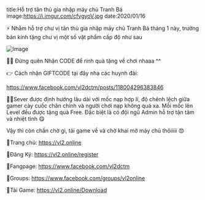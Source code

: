 title:Hỗ trợ tân thủ gia nhập máy chủ Tranh Bá
image:https://i.imgur.com/cfvgyoV.jpg
date:2020/01/16

⚡️ Nhằm hỗ trợ chư vị tân thủ gia nhập máy chủ Tranh Bá tháng 1 này, trưởng bản kính tặng chư vị một số vật phẩm cấp độ như sau

![Image](https://i.imgur.com/cfvgyoV.jpg)

🙋‍♀️ Đừng quên Nhận CODE để rinh quà tặng về chơi nhaaa ^^

👉 Cách nhận GIFTCODE tại đây nha các huynh đài:

https://www.facebook.com/vl2dctm/posts/118004296383846

👨‍💻Sever được định hướng lâu dài với mốc nạp hợp lí, độ chênh lệch giữa gamer cày cuốc chân chính và người chơi nạp không quá xa. Mỗi mốc lên Level đều được tặng quà Free. Đặc biệt là có đội ngũ Admin hỗ trợ tận tâm và nhiệt tình 😋

Vậy thì còn chần chờ gì, tải game về và chờ khai mở máy chủ thôiiiii 😍

🔰Trang chủ: https://vl2.online

🔰Đăng Ký: https://vl2.online/register

🔰Fangpage: https://www.facebook.com/vl2dctm

🔰Groups: https://www.facebook.com/groups/vl2online

🔰Tải Game: https://vl2.online/Download
